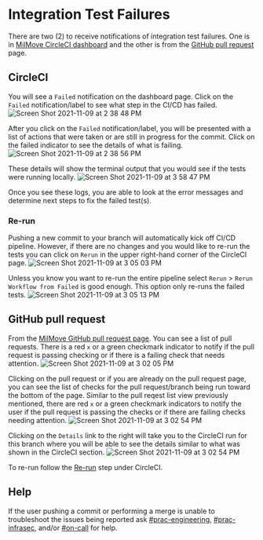 # Integration Test Failures

There are two (2) to receive notifications of integration test failures. 
One is in [MilMove CircleCI dashboard](https://app.circleci.com/pipelines/github/transcom/mymove) 
and the other is from the [GitHub pull request](https://docs.github.com/en/pull-requests/collaborating-with-pull-requests/proposing-changes-to-your-work-with-pull-requests/about-pull-requests) page.

## CircleCI

You will see a `Failed` notification on the dashboard page. Click on the `Failed` notification/label to see what step in the CI/CD has failed.
![Screen Shot 2021-11-09 at 2 38 48 PM](https://user-images.githubusercontent.com/1359520/141003337-a15e2cb5-2036-4752-af00-85b836dd5a44.png)

After you click on the `Failed` notification/label, you will be presented with a list of actions that were taken or are still in progress for the commit.
Click on the failed indicator to see the details of what is failing.
![Screen Shot 2021-11-09 at 2 38 56 PM](https://user-images.githubusercontent.com/1359520/141003369-e26facb8-7f45-4794-acfb-a70f107b879f.png)

These details will show the terminal output that you would see if the tests were running locally.
![Screen Shot 2021-11-09 at 3 58 47 PM](https://user-images.githubusercontent.com/1359520/141011976-2dada386-b769-4d45-aa4f-24c18c87170e.png")

Once you see these logs, you are able to look at the error messages and determine next steps to fix the failed test(s).

### Re-run 
Pushing a new commit to your branch will automatically kick off CI/CD pipeline. However, if there are no changes and you would like to re-run 
the tests you can click on `Rerun` in the upper right-hand corner of the CircleCI page.
![Screen Shot 2021-11-09 at 3 05 03 PM](https://user-images.githubusercontent.com/1359520/141004542-1ea6ff51-1312-4705-8a4b-1a97c06b5fe8.png)

Unless you know you want to re-run the entire pipeline select `Rerun` > `Rerun Workflow from Failed` is good enough. This option only re-runs
the failed tests.
![Screen Shot 2021-11-09 at 3 05 13 PM](https://user-images.githubusercontent.com/1359520/141004562-3c36af65-0851-45b7-a302-450997cfd07e.png)


## GitHub pull request
From the [MilMove GitHub pull request page](https://github.com/transcom/mymove/pulls). You can see a list of pull requests. There is a red `x` or a green checkmark indicator to 
notify if the pull request is passing checking or if there is a failing check that needs attention.
![Screen Shot 2021-11-09 at 3 02 05 PM](https://user-images.githubusercontent.com/1359520/141004355-713bd22a-596c-4270-bcf7-4d6ec0665bcd.png)

Clicking on the pull request or if you are already on the pull request page, you can see the list of checks for the pull request/branch being
run toward the bottom of the page. Similar to the pull reqest list view previously mentioned, there are red `x` or a green checkmark indicators to 
notify the user if the pull request is passing the checks or if there are failing checks needing attention.
![Screen Shot 2021-11-09 at 3 02 54 PM](https://user-images.githubusercontent.com/1359520/141004385-49e4ce35-287d-4659-83c4-30c0bcfdfeaf.png)

Clicking on the `Details` link to the right will take you to the CircleCI run for this branch where you will be able to see the details similar to 
what was shown in the CircleCI section.
![Screen Shot 2021-11-09 at 3 02 54 PM](https://user-images.githubusercontent.com/1359520/141012118-5c070f9f-e34a-4e2a-913e-e17949f519f4.png)

To re-run follow the [Re-run](#re-run) step under CircleCI.

## Help
If the user pushing a commit or performing a merge is unable to troubleshoot the issues being reported ask
[#prac-engineering](https://ustcdp3.slack.com/archives/CP6PTUPQF), [#prac-infrasec](https://ustcdp3.slack.com/archives/CP496B8DB), and/or [#on-call](https://ustcdp3.slack.com/archives/CP4U2NKRT) for help.
